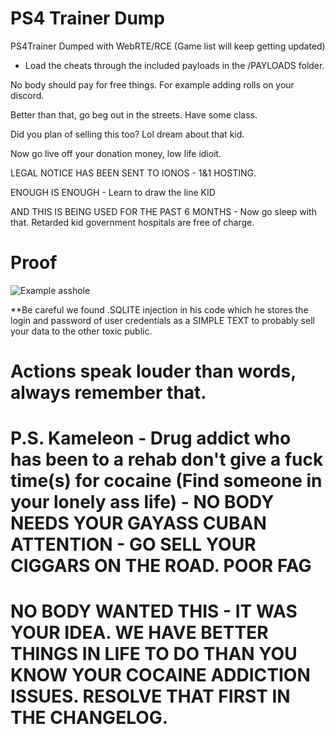 # PS4 Trainer Dump

PS4Trainer Dumped with WebRTE/RCE (Game list will keep getting updated)

- Load the cheats through the included payloads in the /PAYLOADS folder.

No body should pay for free things. For example adding rolls on your discord.

Better than that, go beg out in the streets. Have some class.

Did you plan of selling this too? Lol dream about that kid.

Now go live off your donation money, low life idioit.

LEGAL NOTICE HAS BEEN SENT TO IONOS - 1&1 HOSTING.

ENOUGH IS ENOUGH - Learn to draw the line KID

AND THIS IS BEING USED FOR THE PAST 6 MONTHS - Now go sleep with that. Retarded kid government hospitals are free of charge.

# Proof

 ![Example asshole](https://i.ibb.co/Mkjr7jK/lowlife.png)

**Be careful we found .SQLITE injection in his code which he stores the login and password of user credentials as a SIMPLE TEXT to probably sell your data to the other toxic public.

# Actions speak louder than words, always remember that.

# P.S. Kameleon - Drug addict who has been to a rehab don't give a fuck time(s) for cocaine (Find someone in your lonely ass life) - NO BODY NEEDS YOUR GAYASS CUBAN ATTENTION - GO SELL YOUR CIGGARS ON THE ROAD. POOR FAG

# NO BODY WANTED THIS - IT WAS YOUR IDEA. WE HAVE BETTER THINGS IN LIFE TO DO THAN YOU KNOW YOUR COCAINE ADDICTION ISSUES. RESOLVE THAT FIRST IN THE CHANGELOG.
